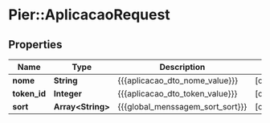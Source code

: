 # Pier::AplicacaoRequest

## Properties
Name | Type | Description | Notes
------------ | ------------- | ------------- | -------------
**nome** | **String** | {{{aplicacao_dto_nome_value}}} | [optional] 
**token_id** | **Integer** | {{{aplicacao_dto_token_value}}} | [optional] 
**sort** | **Array&lt;String&gt;** | {{{global_menssagem_sort_sort}}} | [optional] 


